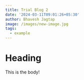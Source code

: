 ```yaml
---
title: Trial Blog 2
date: '2024-03-11T09:01:26+05:30'
author: Bhavesh Jagtap
image: /images/new-image.jpg
tags:
  - example
---
```

# Heading 

This is the body!
